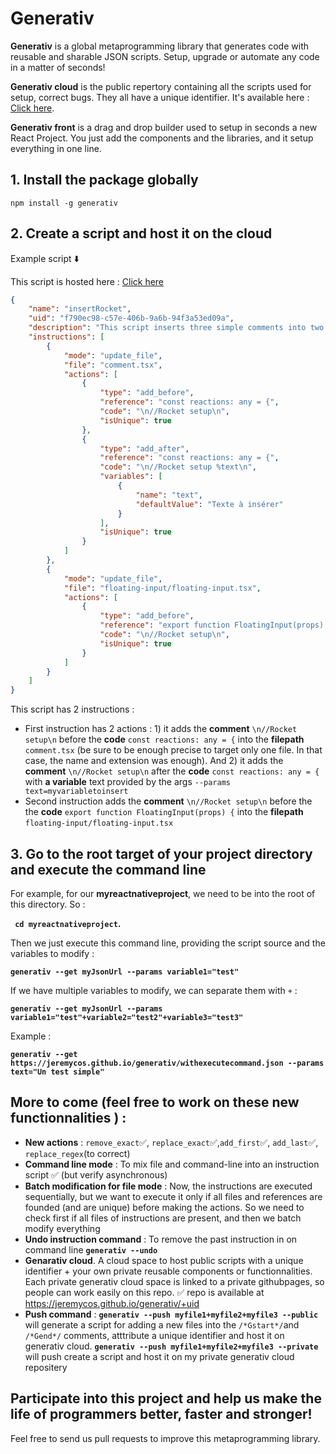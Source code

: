 # Generativ

**Generativ** is a global metaprogramming library that generates code with reusable and sharable JSON scripts. Setup, upgrade or automate any code in a matter of seconds!

**Generativ cloud** is the public repertory containing all the scripts used for setup, correct bugs. They all have a unique identifier. It's available here : [Click here](https://github.com/jeremycos/jeremycos.github.io/tree/main/generativ).

**Generativ front** is a drag and drop builder used to setup in seconds a new React Project. You just add the components and the libraries, and it setup everything in one line.


## 1. Install the package globally

`npm install -g generativ`



## 2. Create a script and host it on the cloud

Example script ⬇️

This script is hosted here : [Click here](https://jeremycos.github.io/generativ/f790ec98-c57e-406b-9a6b-94f3a53ed09a.json)

```json
{
    "name": "insertRocket",
    "uid": "f790ec98-c57e-406b-9a6b-94f3a53ed09a",
    "description": "This script inserts three simple comments into two files",
    "instructions": [
        {
            "mode": "update_file",
            "file": "comment.tsx",
            "actions": [
                {
                    "type": "add_before",
                    "reference": "const reactions: any = {",
                    "code": "\n//Rocket setup\n",
                    "isUnique": true
                },
                {
                    "type": "add_after",
                    "reference": "const reactions: any = {",
                    "code": "\n//Rocket setup %text\n",
                    "variables": [
                        {
                            "name": "text",
                            "defaultValue": "Texte à insérer"
                        }
                    ],
                    "isUnique": true
                }
            ]
        },
        {
            "mode": "update_file",
            "file": "floating-input/floating-input.tsx",
            "actions": [
                {
                    "type": "add_before",
                    "reference": "export function FloatingInput(props) {",
                    "code": "\n//Rocket setup\n",
                    "isUnique": true
                }
            ]
        }
    ]
}
```

This script has 2 instructions : 
- First instruction has 2 actions : 1) it adds the **comment** `\n//Rocket setup\n` before the **code** `const reactions: any = {` into the **filepath** `comment.tsx` (be sure to be enough precise to target only one file. In that case, the name and extension was enough). And 2) it adds the **comment** `\n//Rocket setup\n` after the **code** `const reactions: any = {` with **a variable** text provided by the args 
`--params text=myvariabletoinsert`
- Second instruction adds the **comment** `\n//Rocket setup\n` before the the **code** `export function FloatingInput(props) {`  into the **filepath** `floating-input/floating-input.tsx`

## 3. Go to the root target of your project directory and execute the command line

For example, for our **myreactnativeproject**, we need to be into the root of this directory. So :

 **` cd myreactnativeproject`.**



Then we just execute this command line, providing the script source and the variables to modify : 

**`generativ --get myJsonUrl --params variable1="test"`**



If we have multiple variables to modify, we can separate them with ```+``` :

**`generativ --get myJsonUrl --params variable1="test"+variable2="test2"+variable3="test3"`**



Example : 

**`generativ --get https://jeremycos.github.io/generativ/withexecutecommand.json --params text="Un test simple"`**


## More to come (feel free to work on these new functionnalities ) : 

- **New actions** : `remove_exact`✅, `replace_exact`✅,`add_first`✅, `add_last`✅, `replace_regex`(to correct)
- **Command line mode** : To mix file and command-line into an instruction script ✅ (but verify asynchronous)
- **Batch modification for file mode** : Now, the instructions are executed sequentially, but we want to execute it only if all files and references are founded (and are unique) before making the actions. So we need to check first if all files of instructions are present, and then we batch modify everything
- **Undo instruction command** : To remove the past instruction in on command line **`generativ --undo`**
- **Genarativ cloud**. A cloud space to host public scripts with a unique identifier + your own private reusable components or functionnalities. Each private generativ cloud space is linked to a private githubpages, so people can work easily on this repo. ✅ repo is available at https://jeremycos.github.io/generativ/+uid
- **Push command** : **`generativ --push myfile1+myfile2+myfile3 --public`** will generate a script for adding a new files into the `/*Gstart*/`and `/*Gend*/` comments, atttribute a unique identifier and host it on generativ cloud. **`generativ --push myfile1+myfile2+myfile3 --private`** will push create a script and host it on my private generativ cloud repositery


## Participate into this project and help us make the life of programmers better, faster and stronger!

Feel free to send us pull requests to improve this metaprogramming library.


